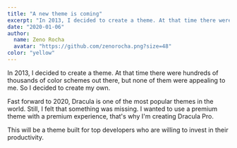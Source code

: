 ```yaml
---
title: "A new theme is coming"
excerpt: "In 2013, I decided to create a theme. At that time there were hundreds of thousands of color schemes out there, but none of them were appealing to me. So I decided to create my own."
date: "2020-01-06"
author:
  name: Zeno Rocha
  avatar: "https://github.com/zenorocha.png?size=48"
color: "yellow"
---
```


In 2013, I decided to create a theme. At that time there were hundreds of thousands of color schemes out there, but none of them were appealing to me. So I decided to create my own.

Fast forward to 2020, Dracula is one of the most popular themes in the world. Still, I felt that something was missing. I wanted to use a premium theme with a premium experience, that's why I'm creating Dracula Pro.

This will be a theme built for top developers who are willing to invest in their productivity.